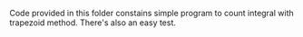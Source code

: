 Code provided in this folder constains simple program to count integral with trapezoid method. There's also an easy test.

